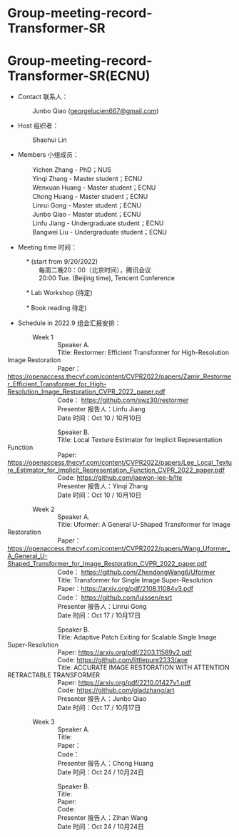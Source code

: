 # Group-meeting-record-Transformer-SR
# Group-meeting-record-Transformer-SR(ECNU)

* Contact 联系人：

&emsp;&emsp;&emsp;&emsp;Junbo Qiao (georgelucien667@gmail.com)

* Host 组织者：

&emsp;&emsp;&emsp;&emsp;Shaohui Lin

* Members 小组成员：

&emsp;&emsp;&emsp;&emsp;Yichen Zhang - PhD；NUS<br/>
&emsp;&emsp;&emsp;&emsp;Yinqi Zhang -  Master student；ECNU<br/>
&emsp;&emsp;&emsp;&emsp;Wenxuan Huang - Master student；ECNU<br/>
&emsp;&emsp;&emsp;&emsp;Chong Huang - Master student；ECNU<br/>
&emsp;&emsp;&emsp;&emsp;Linrui Gong - Master student；ECNU<br/>
&emsp;&emsp;&emsp;&emsp;Junbo Qiao - Master student；ECNU<br/>
&emsp;&emsp;&emsp;&emsp;Linfu Jiang - Undergraduate student；ECNU<br/>
&emsp;&emsp;&emsp;&emsp;Bangwei Liu - Undergraduate student；ECNU<br/>

* Meeting time 时间：

&emsp;&emsp;&emsp;* (start from 9/20/2022)<br/>
&emsp;&emsp;&emsp;&emsp;&emsp;每周二晚20：00（北京时间），腾讯会议<br/>
&emsp;&emsp;&emsp;&emsp;&emsp;20:00 Tue. (Beijing time), Tencent Conference  

&emsp;&emsp;&emsp;* Lab Workshop (待定)<br/>

&emsp;&emsp;&emsp;* Book reading  待定)<br/>


* Schedule in 2022.9 组会汇报安排：


&emsp;&emsp;&emsp;&emsp;Week 1<br/>
&emsp;&emsp;&emsp;&emsp;&emsp;&emsp;&emsp;&emsp;Speaker A. <br/> 
&emsp;&emsp;&emsp;&emsp;&emsp;&emsp;&emsp;&emsp;Title: Restormer: Efficient Transformer for High-Resolution Image Restoration<br/> 
&emsp;&emsp;&emsp;&emsp;&emsp;&emsp;&emsp;&emsp;Paper：https://openaccess.thecvf.com/content/CVPR2022/papers/Zamir_Restormer_Efficient_Transformer_for_High-Resolution_Image_Restoration_CVPR_2022_paper.pdf<br/>
&emsp;&emsp;&emsp;&emsp;&emsp;&emsp;&emsp;&emsp;Code： https://github.com/swz30/restormer<br/> 
&emsp;&emsp;&emsp;&emsp;&emsp;&emsp;&emsp;&emsp;Presenter 报告人：Linfu Jiang <br/>
&emsp;&emsp;&emsp;&emsp;&emsp;&emsp;&emsp;&emsp;Date 时间：Oct 10 / 10月10日


&emsp;&emsp;&emsp;&emsp;&emsp;&emsp;&emsp;&emsp;Speaker B. <br/> 
&emsp;&emsp;&emsp;&emsp;&emsp;&emsp;&emsp;&emsp;Title:  Local Texture Estimator for Implicit Representation Function<br/> 
&emsp;&emsp;&emsp;&emsp;&emsp;&emsp;&emsp;&emsp;Paper: https://openaccess.thecvf.com/content/CVPR2022/papers/Lee_Local_Texture_Estimator_for_Implicit_Representation_Function_CVPR_2022_paper.pdf<br/> 
&emsp;&emsp;&emsp;&emsp;&emsp;&emsp;&emsp;&emsp;Code:  https://github.com/jaewon-lee-b/lte<br/> 
&emsp;&emsp;&emsp;&emsp;&emsp;&emsp;&emsp;&emsp;Presenter 报告人：Yinqi Zhang <br/>
&emsp;&emsp;&emsp;&emsp;&emsp;&emsp;&emsp;&emsp;Date 时间：Oct 10 / 10月10日



&emsp;&emsp;&emsp;&emsp;Week 2<br/>
&emsp;&emsp;&emsp;&emsp;&emsp;&emsp;&emsp;&emsp;Speaker A. <br/> 
&emsp;&emsp;&emsp;&emsp;&emsp;&emsp;&emsp;&emsp;Title: Uformer: A General U-Shaped Transformer for Image Restoration<br/> 
&emsp;&emsp;&emsp;&emsp;&emsp;&emsp;&emsp;&emsp;Paper：https://openaccess.thecvf.com/content/CVPR2022/papers/Wang_Uformer_A_General_U-Shaped_Transformer_for_Image_Restoration_CVPR_2022_paper.pdf<br/>
&emsp;&emsp;&emsp;&emsp;&emsp;&emsp;&emsp;&emsp;Code： https://github.com/ZhendongWang6/Uformer<br/> 
&emsp;&emsp;&emsp;&emsp;&emsp;&emsp;&emsp;&emsp;Title: Transformer for Single Image Super-Resolution<br/> 
&emsp;&emsp;&emsp;&emsp;&emsp;&emsp;&emsp;&emsp;Paper：https://arxiv.org/pdf/2108.11084v3.pdf<br/>
&emsp;&emsp;&emsp;&emsp;&emsp;&emsp;&emsp;&emsp;Code： https://github.com/luissen/esrt<br/> 
&emsp;&emsp;&emsp;&emsp;&emsp;&emsp;&emsp;&emsp;Presenter 报告人：Linrui Gong<br/>
&emsp;&emsp;&emsp;&emsp;&emsp;&emsp;&emsp;&emsp;Date 时间：Oct 17 / 10月17日


&emsp;&emsp;&emsp;&emsp;&emsp;&emsp;&emsp;&emsp;Speaker B. <br/> 
&emsp;&emsp;&emsp;&emsp;&emsp;&emsp;&emsp;&emsp;Title: Adaptive Patch Exiting for Scalable Single Image Super-Resolution <br/> 
&emsp;&emsp;&emsp;&emsp;&emsp;&emsp;&emsp;&emsp;Paper: https://arxiv.org/pdf/2203.11589v2.pdf <br/> 
&emsp;&emsp;&emsp;&emsp;&emsp;&emsp;&emsp;&emsp;Code:  https://github.com/littlepure2333/ape<br/> 
&emsp;&emsp;&emsp;&emsp;&emsp;&emsp;&emsp;&emsp;Title: ACCURATE IMAGE RESTORATION WITH ATTENTION RETRACTABLE TRANSFORMER<br/> 
&emsp;&emsp;&emsp;&emsp;&emsp;&emsp;&emsp;&emsp;Paper: https://arxiv.org/pdf/2210.01427v1.pdf<br/> 
&emsp;&emsp;&emsp;&emsp;&emsp;&emsp;&emsp;&emsp;Code:  https://github.com/gladzhang/art<br/> 
&emsp;&emsp;&emsp;&emsp;&emsp;&emsp;&emsp;&emsp;Presenter 报告人：Junbo Qiao<br/>
&emsp;&emsp;&emsp;&emsp;&emsp;&emsp;&emsp;&emsp;Date 时间：Oct 17 / 10月17日



&emsp;&emsp;&emsp;&emsp;Week 3<br/>
&emsp;&emsp;&emsp;&emsp;&emsp;&emsp;&emsp;&emsp;Speaker A. <br/> 
&emsp;&emsp;&emsp;&emsp;&emsp;&emsp;&emsp;&emsp;Title: <br/> 
&emsp;&emsp;&emsp;&emsp;&emsp;&emsp;&emsp;&emsp;Paper：<br/>
&emsp;&emsp;&emsp;&emsp;&emsp;&emsp;&emsp;&emsp;Code： <br/> 
&emsp;&emsp;&emsp;&emsp;&emsp;&emsp;&emsp;&emsp;Presenter 报告人：Chong Huang<br/>
&emsp;&emsp;&emsp;&emsp;&emsp;&emsp;&emsp;&emsp;Date 时间：Oct 24 / 10月24日


&emsp;&emsp;&emsp;&emsp;&emsp;&emsp;&emsp;&emsp;Speaker B. <br/> 
&emsp;&emsp;&emsp;&emsp;&emsp;&emsp;&emsp;&emsp;Title: <br/> 
&emsp;&emsp;&emsp;&emsp;&emsp;&emsp;&emsp;&emsp;Paper: <br/> 
&emsp;&emsp;&emsp;&emsp;&emsp;&emsp;&emsp;&emsp;Code:  <br/> 
&emsp;&emsp;&emsp;&emsp;&emsp;&emsp;&emsp;&emsp;Presenter 报告人：Zihan Wang<br/>
&emsp;&emsp;&emsp;&emsp;&emsp;&emsp;&emsp;&emsp;Date 时间：Oct 24 / 10月24日
